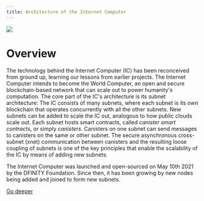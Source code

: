 ```yaml
---
title: Architecture of the Internet Computer
---
```


![](img/subnet_architecture.png)

# Overview

The technology behind the Internet Computer (IC) has been reconceived from ground up, learning our lessons from earlier projects.
The Internet Computer intends to become the World Computer, an open and secure blockchain-based network that can scale out to power humanity's computation.
The core part of the IC's architecture is its subnet architecture: The IC consists of many subnets, where each subnet is its own blockchain that operates concurrently with all the other subnets.
New subnets can be added to scale the IC out, analogous to how public clouds scale out.
Each subnet hosts smart contracts, called *canister smart contracts*, or simply *canisters*.
Canisters on one subnet can send messages to canisters on the same or other subnet.
The secure asynchronous cross-subnet (xnet) communication between canisters and the resulting loose coupling of subnets is one of the key principles that enable the scalability of the IC by means of adding new subnets.

The Internet Computer was launched and open-sourced on May 10th 2021 by the DFINITY Foundation.
Since then, it has been growing by new nodes being added and joined to form new subnets.

[Go deeper](/how-it-works/architecture-of-the-internet-computer/)
